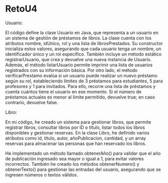 # RetoU4

Usuario: 

El código define la clase Usuario en Java, que representa a un usuario en un sistema de gestión de préstamos de libros. La clase cuenta con los atributos nombre, idUnico, rol y una lista de librosPrestados. Su constructor inicializa estos valores, asegurando que cada usuario tenga un nombre, un identificador único y un rol específico. También incluye un método estático registrarUsuario, que crea y devuelve una nueva instancia de Usuario.
Además, el método listarUsuario permite imprimir una lista de usuarios registrados con su información básica. Por otro lado, el método verificarPrestamo evalúa si un usuario puede realizar un nuevo préstamo según su rol, estableciendo límites de 3 préstamos para estudiantes, 5 para profesores y 1 para invitados. Para ello, recorre una lista de préstamos y cuenta cuántos tiene el usuario en ese momento. Si el número de préstamos actuales es menor al límite permitido, devuelve true; en caso contrario, devuelve false.

Libro:

En mi código, he creado un sistema para gestionar libros, que permite registrar libros, consultar libros por ID o título, listar todos los libros disponibles y gestionar reservas. En la clase Libro, he definido varios atributos como id, titulo, autor, añoPublicacion, cantidad, y un array reservas para almacenar las personas que han reservado los libros.

He implementado un método llamado obtenerAño() para validar que el año de publicación ingresado sea mayor o igual a 1, para evitar valores incorrectos. También he creado los métodos obtenerNumero() y obtenerTexto() para gestionar las entradas del usuario, asegurando que se ingresen números o textos válidos.
